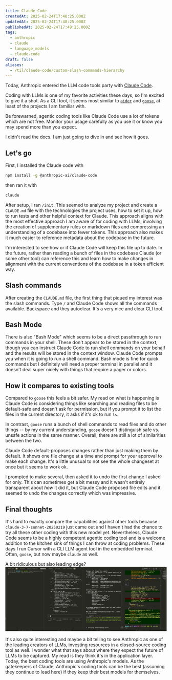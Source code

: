 ```yaml
---
title: Claude Code
createdAt: 2025-02-24T17:48:25.000Z
updatedAt: 2025-02-24T17:48:25.000Z
publishedAt: 2025-02-24T17:48:25.000Z
tags:
  - anthropic
  - claude
  - language_models
  - claude-code
draft: false
aliases:
  - /til/claude-code/custom-slash-commands-hierarchy
---
```


Today, Anthropic entered the LLM code tools party with [Claude Code](https://docs.anthropic.com/en/docs/agents-and-tools/claude-code/overview).

Coding with LLMs is one of my favorite activities these days, so I'm excited to give it a shot.
As a CLI tool, it seems most similar to [`aider`](https://github.com/Aider-AI/aider) and [`goose`](https://github.com/block/goose), at least of the projects I am familiar with.

Be forewarned, agentic coding tools like Claude Code use a lot of tokens which are not free.
Monitor your usage carefully as you use it or know you may spend more than you expect.

I didn't read the docs.
I am just going to dive in and see how it goes.

## Let's go

First, I installed the Claude code with

```sh
npm install -g @anthropic-ai/claude-code
```

then ran it with

```sh
claude
```

After setup, I ran `/init`.
This seemed to analyze my project and create a `CLAUDE.md` file with the technologies the project uses, how to set it up, how to run tests and other helpful context for Claude.
This approach aligns with the most effective approach I am aware of for coding with LLMs, involving the creation of supplementary rules or markdown files and compressing an understanding of a codebase into fewer tokens.
This approach also makes it much easier to reference metadata about the codebase in the future.

I'm interested to see how or if Claude Code will keep this file up to date.
In the future, rather than reading a bunch of files in the codebase Claude (or some other tool) can reference this and learn how to make changes in alignment with the current conventions of the codebase in a token efficient way.

## Slash commands

After creating the `CLAUDE.md` file, the first thing that piqued my interest was the slash commands.
Type `/` and Claude Code shows all the commands available.
Backspace and they autoclear.
It's a very nice and clear CLI tool.

## Bash Mode

There is also "Bash Mode" which seems to be a direct passthrough to run commands in your shell.
These don't appear to be stored in the context, though you can instruct Claude Code to run shell commands on your behalf and the results will be stored in the context window.
Claude Code prompts you when it is going to run a shell command.
Bash mode is fine for quick commands but I definitely will need a proper terminal in parallel and it doesn't deal super nicely with things that require a pager or colors.

## How it compares to existing tools

Compared to `goose` this feels a bit safer.
My read on what is happening is Claude Code is considering things like searching and reading files to be default-safe and doesn't ask for permission, but if you prompt it to list the files in the current directory, it asks if it's ok to run `ls`.

In contrast, `goose` runs a bunch of shell commands to read files and do other things -- by my current understanding, `goose` doesn't distinguish safe vs. unsafe actions in the same manner.
Overall, there are still a lot of similarities between the two.

Claude Code default-proposes changes rather than just making them by default.
It shows one file change at a time and prompt for your approval to make each change.
It's a little unusual to not see the whole changeset at once but it seems to work ok.

I prompted to make several, then asked it to undo the first change I asked for only.
This can sometimes get a bit messy and it wasn't entirely transparent about _how_ it did it, but Claude Code proposed file edits and it seemed to undo the changes correctly which was impressive.

## Final thoughts

It's hard to exactly compare the capabilities against other tools because `claude-3-7-sonnet-20250219` just came out and I haven't had the chance to try all these other coding with this new model yet.
Nevertheless, Claude Code seems to be a highly competent agentic coding tool and is a welcome addition to the kitchen sink of things I can throw at coding problems.
These days I run Cursor with a CLI LLM agent tool in the embedded terminal.
Often, `goose`, but now maybe `claude` as well.

A bit ridiculous but also leading edge?
![Screenshot showing multiple terminal windows with different LLM coding tools running simultaneously](terminals.png)

It's also quite interesting and maybe a bit telling to see Anthropic as one of the leading creators of LLMs, investing resources in a closed-source coding tool as well.
I wonder what that says about where they expect the future of LLMs to be captured.
My read is they think it's in the application layer.
Today, the best coding tools are using Anthropic's models.
As the gatekeepers of Claude, Anthropic's coding tools can be the best (assuming they continue to lead here) if they keep their best models for themselves.
